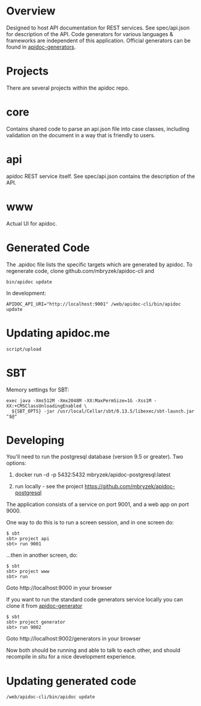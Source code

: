 Overview
========

Designed to host API documentation for REST services. See spec/api.json for
description of the API. Code generators for various languages & frameworks are independent of this application. Official generators can be found in [apidoc-generators](https://github.com/mbryzek/apidoc-generator). 


Projects
============

There are several projects within the apidoc repo.

core
====

Contains shared code to parse an api.json file into case classes,
including validation on the document in a way that is friendly to
users.

api
===
apidoc REST service itself. See spec/api.json contains the description
of the API.

www
===
Actual UI for apidoc.

Generated Code
==============
The .apidoc file lists the specific targets which are generated by
apidoc. To regenerate code, clone github.com/mbryzek/apidoc-cli and

    bin/apidoc update

In development:

    APIDOC_API_URI="http://localhost:9001" /web/apidoc-cli/bin/apidoc update

Updating apidoc.me
==================

    script/upload

SBT
==========
Memory settings for SBT:

    exec java -Xms512M -Xmx2048M -XX:MaxPermSize=1G -Xss1M -XX:+CMSClassUnloadingEnabled \ 
      ${SBT_OPTS} -jar /usr/local/Cellar/sbt/0.13.5/libexec/sbt-launch.jar "$@"

Developing
==========

You'll need to run the postgresql database (version 9.5 or greater). Two options:

  1. docker run -d -p 5432:5432 mbryzek/apidoc-postgresql:latest

  2. run locally - see the project https://github.com/mbryzek/apidoc-postgresql

The application consists of a service on port 9001, and a web app on port 9000.

One way to do this is to run a screen session, and in one screen do:

    $ sbt
    sbt> project api
    sbt> run 9001

...then in another screen, do:

    $ sbt
    sbt> project www
    sbt> run

Goto http://localhost:9000 in your browser

If you want to run the standard code generators service locally you can clone it from [apidoc-generator](https://github.com/mbryzek/apidoc-generator)

    $ sbt
    sbt> project generator
    sbt> run 9002

Goto http://localhost:9002/generators in your browser

Now both should be running and able to talk to each other, and should recompile
in situ for a nice development experience.

Updating generated code
=======================

    /web/apidoc-cli/bin/apidoc update
